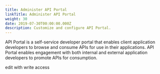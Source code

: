 ```yaml
---
title: Administer API Portal
linkTitle: Administer API Portal
weight: 30
date: 2019-07-30T00:00:00.000Z
description: Customize and configure API Portal.
---
```

API Portal is a self-service developer portal that enables client application developers to browse and consume APIs for use in their applications. API Portal enables engagement with both internal and external application developers to promote APIs for consumption.

edit with write access